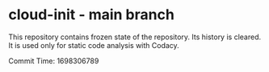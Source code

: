 # cloud-init - main branch

This repository contains frozen state of the repository.
Its history is cleared. It is used only for static code
analysis with Codacy.

Commit Time: 1698306789
